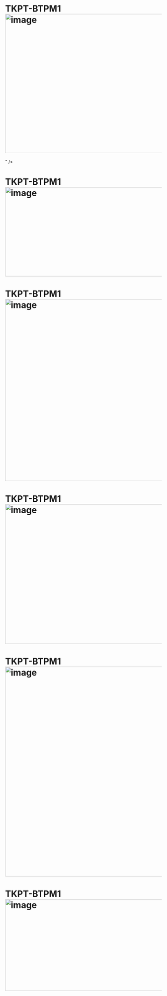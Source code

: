 # TKPT-BTPM1<img width="1042" height="446" alt="image" src="https://github.com/user-attachments/assets/105a2dd3-0554-4795-809e-f86570470df3" />
" />
# TKPT-BTPM1<img width="1072" height="286" alt="image" src="https://github.com/user-attachments/assets/4f2a60e8-900b-4310-ab1c-0b2c0bc03203" />

# TKPT-BTPM1<img width="1195" height="583" alt="image" src="https://github.com/user-attachments/assets/f4b86cd3-7692-4463-ae9d-1ad651f0077e" />

# TKPT-BTPM1<img width="1233" height="448" alt="image" src="https://github.com/user-attachments/assets/483a4b66-9f7e-4ae1-90bc-4016152d8466" />

# TKPT-BTPM1<img width="1149" height="672" alt="image" src="https://github.com/user-attachments/assets/2e9f1b04-3854-4264-9c52-6743828730be" />

# TKPT-BTPM1<img width="1016" height="294" alt="image" src="https://github.com/user-attachments/assets/b92839f2-2b74-4443-b517-4bb9660d986b" />




